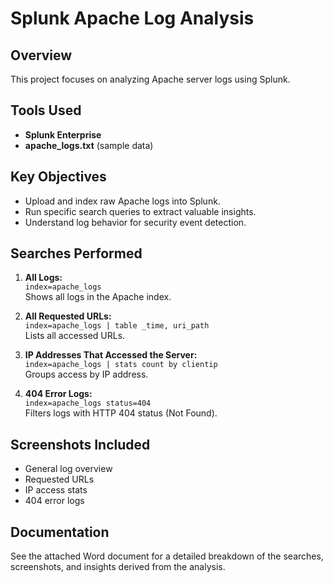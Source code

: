# Splunk Apache Log Analysis

## Overview
This project focuses on analyzing Apache server logs using Splunk.

## Tools Used
- **Splunk Enterprise**
- **apache_logs.txt** (sample data)

## Key Objectives
- Upload and index raw Apache logs into Splunk.
- Run specific search queries to extract valuable insights.
- Understand log behavior for security event detection.

## Searches Performed
1. **All Logs:**  
   `index=apache_logs`  
   Shows all logs in the Apache index.

2. **All Requested URLs:**  
   `index=apache_logs | table _time, uri_path`  
   Lists all accessed URLs.

3. **IP Addresses That Accessed the Server:**  
   `index=apache_logs | stats count by clientip`  
   Groups access by IP address.

4. **404 Error Logs:**  
   `index=apache_logs status=404`  
   Filters logs with HTTP 404 status (Not Found).

## Screenshots Included
- General log overview
- Requested URLs
- IP access stats
- 404 error logs

## Documentation
See the attached Word document for a detailed breakdown of the searches, screenshots, and insights derived from the analysis.
